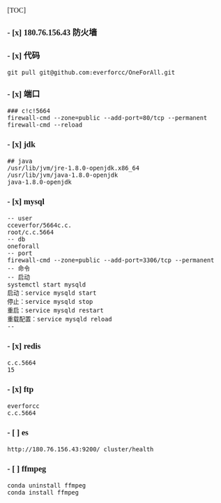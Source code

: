 <font face="SimSun" size=3>

[TOC]

### - [x] 180.76.156.43 防火墙

### - [x] 代码

~~~
git pull git@github.com:everforcc/OneForAll.git
~~~

### - [x] 端口

~~~
### c!c!5664
firewall-cmd --zone=public --add-port=80/tcp --permanent
firewall-cmd --reload
~~~

### - [x] jdk

~~~
## java
/usr/lib/jvm/jre-1.8.0-openjdk.x86_64
/usr/lib/jvm/java-1.8.0-openjdk
java-1.8.0-openjdk
~~~

### - [x] mysql
~~~
-- user
cceverfor/5664c.c.
root/c.c.5664
-- db
oneforall
-- port
firewall-cmd --zone=public --add-port=3306/tcp --permanent
-- 命令
-- 启动
systemctl start mysqld
启动：service mysqld start
停止：service mysqld stop
重启：service mysqld restart
重载配置：service mysqld reload
-- 
~~~

### - [x] redis
~~~
c.c.5664
15
~~~
### - [x] ftp
~~~
everforcc
c.c.5664
~~~

### - [ ] es

~~~
http://180.76.156.43:9200/_cluster/health
~~~


### - [ ] ffmpeg
~~~
conda uninstall ffmpeg
conda install ffmpeg
~~~



</font>